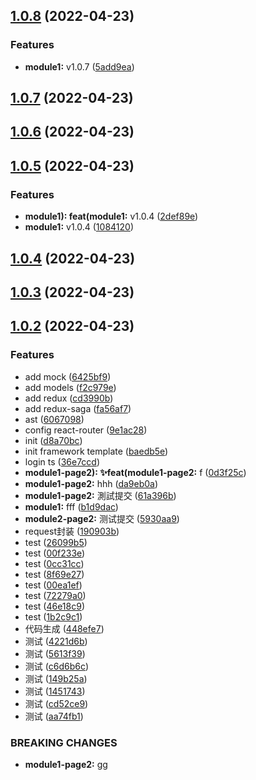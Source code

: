 ## [1.0.8](https://github.com/trunkssss/sino-react-admin/compare/v1.0.7...v1.0.8) (2022-04-23)


### Features

* **module1:** v1.0.7 ([5add9ea](https://github.com/trunkssss/sino-react-admin/commit/5add9ea75ddc63fcabc7a88ada7ca84c88be7f07))



## [1.0.7](https://github.com/trunkssss/sino-react-admin/compare/v1.0.6...v1.0.7) (2022-04-23)



## [1.0.6](https://github.com/trunkssss/sino-react-admin/compare/v1.0.5...v1.0.6) (2022-04-23)



## [1.0.5](https://github.com/trunkssss/sino-react-admin/compare/v1.0.4...v1.0.5) (2022-04-23)


### Features

* **module1): feat(module1:** v1.0.4 ([2def89e](https://github.com/trunkssss/sino-react-admin/commit/2def89e55a4b4969a6bd0117194e918839a7b867))
* **module1:** v1.0.4 ([1084120](https://github.com/trunkssss/sino-react-admin/commit/10841202496982ec45459b79c3bab7aa97c29ff9))



## [1.0.4](https://github.com/trunkssss/sino-react-admin/compare/v1.0.3...v1.0.4) (2022-04-23)



## [1.0.3](https://github.com/trunkssss/sino-react-admin/compare/v1.0.2...v1.0.3) (2022-04-23)



## [1.0.2](https://github.com/trunkssss/sino-react-admin/compare/baedb5e2d79bd0d834cf9fab6452f846278f37d1...v1.0.2) (2022-04-23)


### Features

* add mock ([6425bf9](https://github.com/trunkssss/sino-react-admin/commit/6425bf90f409b2584098678c466c3a6d411766af))
* add models ([f2c979e](https://github.com/trunkssss/sino-react-admin/commit/f2c979e0d4f183b5778ca3f388519682b7ed0ec9))
* add redux ([cd3990b](https://github.com/trunkssss/sino-react-admin/commit/cd3990b72719a812a3fe2ec8613bae247655a5cb))
* add redux-saga ([fa56af7](https://github.com/trunkssss/sino-react-admin/commit/fa56af799175e7fcfb4595e1f0c509909e0d9d09))
* ast ([6067098](https://github.com/trunkssss/sino-react-admin/commit/606709813aeeea33a21e76d81236bcd41862fab2))
* config react-router ([9e1ac28](https://github.com/trunkssss/sino-react-admin/commit/9e1ac28768c7852cf4b5f2c65d3f800b4e418432))
* init ([d8a70bc](https://github.com/trunkssss/sino-react-admin/commit/d8a70bc38206a9d89af2a9c15cc59ac11f69cd35))
* init framework template ([baedb5e](https://github.com/trunkssss/sino-react-admin/commit/baedb5e2d79bd0d834cf9fab6452f846278f37d1))
* login ts ([36e7ccd](https://github.com/trunkssss/sino-react-admin/commit/36e7ccddb1d26ac409e3fd08eab8e4b71109099e))
* **module1-page2): ✨feat(module1-page2:** f ([0d3f25c](https://github.com/trunkssss/sino-react-admin/commit/0d3f25c90ae09cea32399adfd784f2d4944b5499))
* **module1-page2:** hhh ([da9eb0a](https://github.com/trunkssss/sino-react-admin/commit/da9eb0a12da88293f4b441ac25aa5e0a79d12c64))
* **module1-page2:** 測試提交 ([61a396b](https://github.com/trunkssss/sino-react-admin/commit/61a396bf27225492e444319bd0de97f1caf57957))
* **module1:** fff ([b1d9dac](https://github.com/trunkssss/sino-react-admin/commit/b1d9dacf995935460afedb2feb9536084d17cd64))
* **module2-page2:** 测试提交 ([5930aa9](https://github.com/trunkssss/sino-react-admin/commit/5930aa94dd5bb3c8c1c86482727c200d086953e9))
* request封装 ([190903b](https://github.com/trunkssss/sino-react-admin/commit/190903b07950c81b66fed27f3a3e6b680049fab3))
* test ([26099b5](https://github.com/trunkssss/sino-react-admin/commit/26099b52a1591ed4de95a41ffd0964cf4427d18d))
* test ([00f233e](https://github.com/trunkssss/sino-react-admin/commit/00f233efb39a30fc8b444310b81d99d6f7d029f9))
* test ([0cc31cc](https://github.com/trunkssss/sino-react-admin/commit/0cc31cc3d9e32aae0ba7b39f011420f7b99449ec))
* test ([8f69e27](https://github.com/trunkssss/sino-react-admin/commit/8f69e2702b92c0e133b9667ab9675328fa922a01))
* test ([00ea1ef](https://github.com/trunkssss/sino-react-admin/commit/00ea1eff057e638f8233b9ca27ed8841de2823a9))
* test ([72279a0](https://github.com/trunkssss/sino-react-admin/commit/72279a01763a55e1c4023af0c25292579d243053))
* test ([46e18c9](https://github.com/trunkssss/sino-react-admin/commit/46e18c90e71dcb42c0efbae767d289ee4481178d))
* test ([1b2c9c1](https://github.com/trunkssss/sino-react-admin/commit/1b2c9c1e158aedee76d062f8d8815e11dc80df13))
* 代码生成 ([448efe7](https://github.com/trunkssss/sino-react-admin/commit/448efe72a4ac7e4384b5264356eb8354156c6b2a))
* 测试 ([4221d6b](https://github.com/trunkssss/sino-react-admin/commit/4221d6b19ade8092b5a9aae33d45af437ec014e9))
* 测试 ([5613f39](https://github.com/trunkssss/sino-react-admin/commit/5613f3984ab93300f17bb2c0570d946ae69d587c))
* 测试 ([c6d6b6c](https://github.com/trunkssss/sino-react-admin/commit/c6d6b6ce646482194d7eddb98ef6349fda25165b))
* 测试 ([149b25a](https://github.com/trunkssss/sino-react-admin/commit/149b25adfa0c07d133f87fc35610a073e7f8a35c))
* 测试 ([1451743](https://github.com/trunkssss/sino-react-admin/commit/145174393051744cc8680dc9298a6b587938b005))
* 测试 ([cd52ce9](https://github.com/trunkssss/sino-react-admin/commit/cd52ce98552aca130ccf61c39befb208dca96b81))
* 测试 ([aa74fb1](https://github.com/trunkssss/sino-react-admin/commit/aa74fb14a9f15325d0ccc1d706f0f2b4a0faf165))


### BREAKING CHANGES

* **module1-page2:** gg



